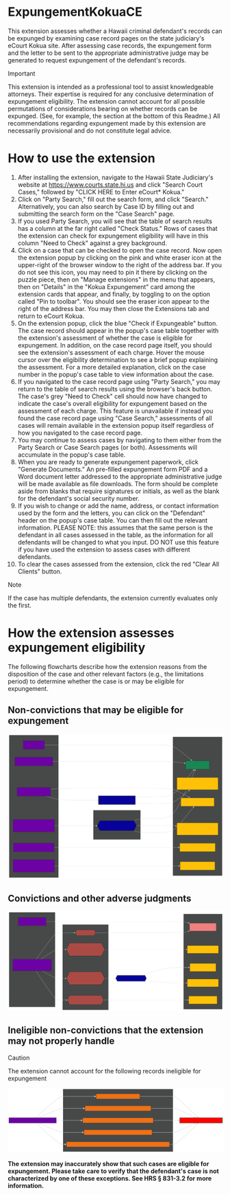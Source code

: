 # ExpungementKokuaCE
This extension assesses whether a Hawaii criminal defendant's records can be expunged by examining case record pages on the state judiciary's eCourt Kokua site. After assessing case records, the expungement form and the letter to be sent to the appropriate administrative judge may be generated to request expungement of the defendant's records.

> [!IMPORTANT]
> This extension is intended as a professional tool to assist knowledgeable attorneys. Their expertise is required for any conclusive determination of expungement eligibility. The extension cannot account for all possible permutations of considerations bearing on whether records can be expunged. (See, for example, the section at the bottom of this Readme.) All recommendations regarding expungement made by this extension are necessarily provisional and do not constitute legal advice.

# How to use the extension
1. After installing the extension, navigate to the Hawaii State Judiciary's website at https://www.courts.state.hi.us and click "Search Court Cases," followed by "CLICK HERE to Enter eCourt* Kokua."
2. Click on "Party Search," fill out the search form, and click "Search." Alternatively, you can also search by Case ID by filling out and submitting the search form on the "Case Search" page.
3. If you used Party Search, you will see that the table of search results has a column at the far right called "Check Status." Rows of cases that the extension can check for expungement eligibility will have in this column "Need to Check" against a grey background.
4. Click on a case that can be checked to open the case record. Now open the extension popup by clicking on the pink and white eraser icon at the upper-right of the browser window to the right of the address bar. If you do not see this icon, you may need to pin it there by clicking on the puzzle piece, then on "Manage extensions" in the menu that appears, then on "Details" in the "Kokua Expungement" card among the extension cards that appear, and finally, by toggling to on the option called "Pin to toolbar". You should see the eraser icon appear to the right of the address bar. You may then close the Extensions tab and return to eCourt Kokua.
5. On the extension popup, click the blue "Check if Expungeable" button. The case record should appear in the popup's case table together with the extension's assessment of whether the case is eligible for expungement. In addition, on the case record page itself, you should see the extension's assessment of each charge. Hover the mouse cursor over the eligibility determination to see a brief popup explaining the assessment. For a more detailed explanation, click on the case number in the popup's case table to view information about the case. 
6. If you navigated to the case record page using "Party Search," you may return to the table of search results using the browser's back button. The case's grey "Need to Check" cell should now have changed to indicate the case's overall eligibility for expungement based on the assessment of each charge. This feature is unavailable if instead you found the case record page using "Case Search," assessments of all cases will remain available in the extension popup itself regardless of how you navigated to the case record page.
7. You may continue to assess cases by navigating to them either from the Party Search or Case Search pages (or both). Assessments will accumulate in the popup's case table.
8. When you are ready to generate expungement paperwork, click "Generate Documents." An pre-filled expungement form PDF and a Word document letter addressed to the appropriate administrative judge will be made available as file downloads. The form should be complete aside from blanks that require signatures or initials, as well as the blank for the defendant's social security number.
9. If you wish to change or add the name, address, or contact information used by the form and the letters, you can click on the "Defendant" header on the popup's case table. You can then fill out the relevant information. PLEASE NOTE: this assumes that the same person is the defendant in all cases assessed in the table, as the information for all defendants will be changed to what you input. DO NOT use this feature if you have used the extension to assess cases with different defendants.
10. To clear the cases assessed from the extension, click the red "Clear All Clients" button.

> [!NOTE]
> If the case has multiple defendants, the extension currently evaluates only the first.

# How the extension assesses expungement eligibility
The following flowcharts describe how the extension reasons from the disposition of the case and other relevant factors (e.g., the limitations period) to determine whether the case is or may be eligible for expungement.

## Non-convictions that may be eligible for expungement
![Eligible non-convictions flowchart](docs/graphics/flowchart_eligible_nonconvictions.svg)

## Convictions and other adverse judgments
![Eligible non-convictions flowchart](docs/graphics/flowchart_guilty.svg)

## Ineligible non-convictions that the extension may not properly handle
> [!CAUTION] 
> The extension cannot account for the following records ineligible for expungement

![Eligible non-convictions flowchart](docs/graphics/flowchart_ineligible_nonconvictions.svg)

**The extension may inaccurately show that such cases are eligible for expungement. Please take care to verify that the defendant's case is not characterized by one of these exceptions. See HRS § 831-3.2 for more information.**